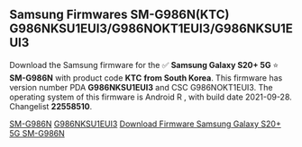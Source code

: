 <h2>Samsung Firmwares SM-G986N(KTC) G986NKSU1EUI3/G986NOKT1EUI3/G986NKSU1EUI3</h2>
Download the Samsung firmware for the ✅ <strong>Samsung Galaxy S20+ 5G </strong> ⭐ <strong>SM-G986N</strong> with product code <strong>KTC</strong> <strong> from South Korea</strong>. This firmware has version number PDA <strong>G986NKSU1EUI3</strong> and CSC G986NOKT1EUI3. The operating system of this firmware is Android R , with build date 2021-09-28. Changelist <strong>22558510</strong>.


[SM-G986N](https://samfirm.shop/samsung/model/SM-G986N)
[G986NKSU1EUI3](https://samfirm.shop/samsung/pda/G986NKSU1EUI3)
[Download Firmware Samsung Galaxy S20+ 5G SM-G986N](https://samfirm.shop/samsung/firmware/461489)
